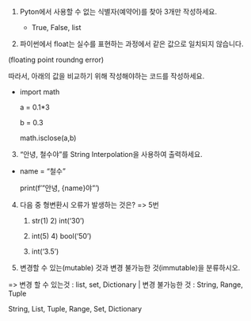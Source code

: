 1. Pyton에서 사용할 수 없는 식별자(예약어)를 찾아 3개만 작성하세요.

   - True, False, list

2.  파이썬에서 float는 실수를 표현하는 과정에서 같은 값으로 일치되지 않습니다.

   (floating point roundng error) 

   따라서, 아래의 값을 비교하기 위해 작성해야하는 코드를 작성하세요.

   - import math

     a = 0.1*3

     b = 0.3

     math.isclose(a,b)



3.  “안녕, 철수야”를 String Interpolation을 사용하여 출력하세요.

   - name = “철수”

     print(f’”안녕, {name}야”’)



4. 다음 중 형변환시 오류가 발생하는 것은?     => 5번

   1) str(1)      2) int(‘30’)

   3) int(5)       4) bool(‘50’)

   5) int(‘3.5’)

5.  변경할 수 있는(mutable) 것과 변경 불가능한 것(immutable)을 분류하시오.

   => 변경 할 수 있는것 : list, set, Dictionary    |  변경 불가능한 것 :  String, Range, Tuple   

   String, List, Tuple, Range, Set, Dictionary